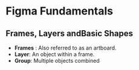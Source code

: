 # Figma Fundamentals

## Frames, Layers andBasic Shapes

- **Frames** : Also referred to as an artboard.
- **Layer**: An object within a frame.
- **Group**: Multiple objects combined
